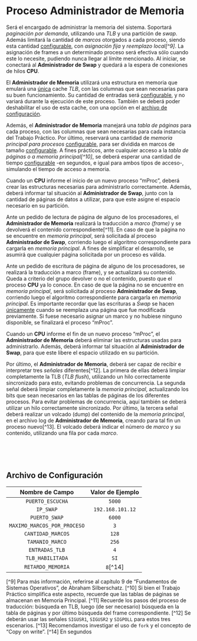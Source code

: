 # Proceso Administrador de Memoria

Será el encargado de administrar la memoria del sistema. Soportará *paginación por demanda*, utilizando una *TLB* y una partición de *swap*. Además limitará la cantidad de *marcos* otorgados a cada proceso, siendo esta cantidad <u>configurable</u>, con *asignación fija* y *reemplazo local[^9]*. La asignación de frames a un determinado proceso será efectiva sólo cuando este lo necesite, pudiendo nunca llegar al límite mencionado. Al iniciar, se conectará al **Administrador de Swap** y quedará a la espera de conexiones de hilos **CPU**.

El **Administrador de Memoria** utilizará una estructura en memoria que emulará una <u>única</u> cache *TLB*, con las columnas que sean necesarias para su buen funcionamiento. Su cantidad de entradas será <u>configurable</u>, y no variará durante la ejecución de este proceso. También se deberá poder deshabilitar el uso de esta cache, con una opción en el <u>archivo de configuración</u>.

Además, el **Administrador de Memoria** manejará una *tabla de páginas* para cada proceso, con las columnas que sean necesarias para cada instancia del Trabajo Práctico. Por último, reservará una cantidad de *memoria principal para procesos* <u>configurable</u>, para ser dividida en marcos de tamaño <u>configurable</u>. A fines prácticos, ante cualquier acceso a la *tabla de páginas o a memoria principal[^10]*, se deberá esperar una cantidad de tiempo <u>configurable</u> -en segundos, e igual para ambos tipos de acceso-, simulando el tiempo de acceso a memoria.

Cuando un **CPU** informe el inicio de un nuevo proceso “mProc”, deberá crear las estructuras necesarias para administrarlo correctamente. Además, deberá informar tal situación al **Administrador de Swap**, junto con la cantidad de páginas de datos a utilizar, para que este asigne el espacio necesario en su partición.

Ante un pedido de lectura de página de alguno de los procesadores, el **Administrador de Memoria** realizará la traducción a *marco (frame)* y se devolverá el contenido correspondiente[^11]. En caso de que la página no se encuentre en *memoria principal*, será solicitada al proceso **Administrador de Swap**, corriendo luego el algoritmo correspondiente para cargarla en *memoria principal*. A fines de simplificar el desarrollo, se asumirá que cualquier página solicitada por un proceso es válida.

Ante un pedido de escritura de página de alguno de los procesadores, se realizará la traducción a marco (frame), y se actualizará su contenido. Queda a criterio del grupo devolver o no el contenido, puesto que el proceso **CPU** ya lo conoce. En caso de que la página no se encuentre en *memoria principal*, será solicitada al proceso **Administrador de Swap**, corriendo luego el algoritmo correspondiente para cargarla en *memoria principal*. Es importante recordar que las escrituras a *Swap* se hacen <u>únicamente</u> cuando se reemplaza una página que fue modificada previamente. Si fuese necesario asignar un marco y no hubiese ninguno disponible, se finalizará el proceso “mProc”.

Cuando un **CPU** informe el fin de un nuevo proceso “mProc”, el **Administrador de Memoria** deberá eliminar las estructuras usadas para administrarlo. Además, deberá informar tal situación al **Administrador de Swap**, para que este libere el espacio utilizado en su partición.

Por último, el **Administrador de Memoria**, deberá ser capaz de recibir e interpretar tres *señales* diferentes[^12]. La primera de ellas deberá limpiar completamente la TLB (*TLB flush*), utilizando un hilo correctamente sincronizado para esto, evitando problemas de concurrencia. La segunda señal deberá limpiar completamente la *memoria principal*, actualizando los bits que sean necesarios en las tablas de páginas de los diferentes procesos. Para evitar problemas de concurrencia, aquí también se deberá utilizar un hilo correctamente sincronizado. Por último, la tercera señal deberá realizar un volcado (dump) del contenido de la *memoria principal*, en el archivo log de **Administrador de Memoria**, creando para tal fin un proceso nuevo[^13]. El volcado deberá indicar el número de *marco* y su contenido, utilizando una fila por cada *marco*.

<br/><br/><br/>
## Archivo de Configuración

| Nombre de Campo             | Valor de Ejemplo |
|:---------------------------:|:----------------:|
| `PUERTO_ESCUCHA`            | `5000`           |
| `IP_SWAP`                   | `192.168.101.12` |
| `PUERTO_SWAP`               | `6000`           |
| `MAXIMO_MARCOS_POR_PROCESO` | `3`              |
| `CANTIDAD_MARCOS`           | `128`            |
| `TAMANIO_MARCO`             | `256`            |
| `ENTRADAS_TLB`              | `4`              |
| `TLB_HABILITADA`            | `SI`             |
| `RETARDO_MEMORIA`           | `8`[^14]         |

[^9] Para más información, referirse al capítulo 9 de “Fundamentos de Sistemas Operativos”, de Abraham Silberschatz.
[^10] Si bien el Trabajo Práctico simplifica este aspecto, recuerde que las tablas de páginas se almacenan en Memoria Principal.
[^11] Recuerde los pasos del proceso de traducción: búsqueda en TLB, luego (de ser necesario) búsqueda en la tabla de páginas y por último búsqueda del frame correspondiente.
[^12] Se deberán usar las señales `SIGUSR1`, `SIGUSR2` y `SIGPOLL` para estos tres escenarios.
[^13] Recomendamos investigar el uso de `fork` y el concepto de “Copy on write”.
[^14] En segundos